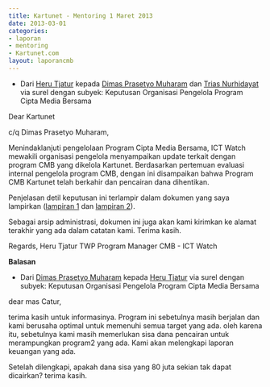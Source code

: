 ```yaml
---
title: Kartunet - Mentoring 1 Maret 2013
date: 2013-03-01
categories:
- laporan
- mentoring
- Kartunet.com
layout: laporancmb
---
```


* Dari [Heru Tjatur](http://wiki.ciptamedia.org/wiki/Heru_Tjatur) kepada [Dimas Prasetyo Muharam](http://wiki.ciptamedia.org/wiki/Dimas_Prasetyo_Muharam) dan [Trias Nurhidayat](http://wiki.ciptamedia.org/wiki/Trias_Nurhidayat) via surel dengan subyek: Keputusan Organisasi Pengelola Program Cipta Media Bersama

Dear Kartunet

c/q Dimas Prasetyo Muharam,

Menindaklanjuti pengelolaan Program Cipta Media Bersama, ICT Watch mewakili organisasi pengelola menyampaikan update terkait dengan program CMB yang dikelola Kartunet. Berdasarkan pertemuan evaluasi internal pengelola program CMB, dengan ini disampaikan bahwa Program CMB Kartunet telah berkahir dan pencairan dana dihentikan.

Penjelasan detil keputusan ini terlampir dalam dokumen yang saya lampirkan ([lampiran 1](http://ciptamedia.org/wiki/Berkas:Surat_ICT_Watch_utk_Kartunet_hal_1_dari_2_hal.png) dan [lampiran 2](http://ciptamedia.org/wiki/Berkas:Surat_ICT_Watch_utk_Kartunet_hal_2_dari_2_hal.png)).

Sebagai arsip administrasi, dokumen ini juga akan kami kirimkan ke alamat terakhir yang ada dalam catatan kami. Terima kasih.

  Regards,
  Heru Tjatur TWP
  Program Manager CMB - ICT Watch

**Balasan**

* Dari [Dimas Prasetyo Muharam](http://wiki.ciptamedia.org/wiki/Dimas_Prasetyo_Muharam) kepada [Heru Tjatur](http://wiki.ciptamedia.org/wiki/Heru_Tjatur) via surel dengan subyek: Keputusan Organisasi Pengelola Program Cipta Media Bersama

dear mas Catur,

terima kasih untuk informasinya. Program ini sebetulnya masih berjalan dan kami berusaha optimal 
untuk memenuhi semua target yang ada. oleh karena itu, sebetulnya kami masih memerlukan sisa dana 
pencairan untuk merampungkan program2 yang ada. Kami akan melengkapi laporan keuangan yang ada. 

Setelah dilengkapi, apakah dana sisa yang 80 juta sekian tak dapat dicairkan? terima kasih.
